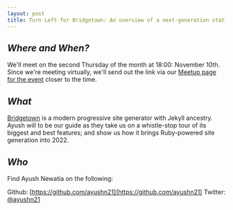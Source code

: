 ```yaml
---
layout: post
title: Turn Left for Bridgetown: An overview of a next-generation static(ish) site generator
---
```


## *Where and When?*
We'll meet on the second Thursday of the month at 18:00: November 10th. Since we're meeting virtually, we'll send out the link via our [Meetup page for the event](https://www.meetup.com/meetup-group-xwgucjde/events/ncvxtsydcqblb/) closer to the time.

## *What*
[Bridgetown](https://www.bridgetownrb.com/) is a modern progressive site generator with Jekyll ancestry. Ayush will to be our guide as they take us on a whistle-stop tour of its biggest and best features; and show us how it brings Ruby-powered site generation into 2022.

## *Who*
Find Ayush Newatia on the following:

Github: [https://github.com/ayushn21](https://github.com/ayushn21)
Twitter: [@ayushn21](https://twitter.com/ayushn21)